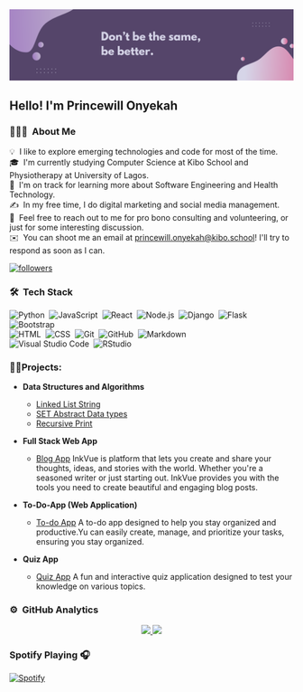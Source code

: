 <img alt="Night Coding" src="./assets/banner.png">


<h2>Hello! I'm Princewill Onyekah</h2>

### 👨🏻‍💻 &nbsp;About Me

💡 &nbsp;I like to explore emerging technologies and code for most of the time.\
🎓 &nbsp;I'm currently studying Computer Science at Kibo School and Physiotherapy at University of Lagos.\
🌱 &nbsp;I'm on track for learning more about Software Engineering and Health Technology.\
✍️ &nbsp;In my free time, I do digital marketing and social media management.\
💬 &nbsp;Feel free to reach out to me for pro bono consulting and volunteering, or just for some interesting discussion.\
✉️ &nbsp;You can shoot me an email at princewill.onyekah@kibo.school! I'll try to respond as soon as I can.
<!-- 📄 &nbsp;Please have a look at my [Résumé](https://www.adityavsingh.com/resume.html) for more details about me. I'm open to feedback and suggestions! -->

 <a href="https://twitter.com/ponyekah"><img alt="followers" title="Follow me on Twitter" src="https://img.shields.io/twitter/follow/DenverCoder1?color=55960c&label=Follow&logo=twitter&logoColor=white&style=for-the-badge"/></a>


### 🛠 &nbsp;Tech Stack

![Python](https://img.shields.io/badge/-Python-05122A?style=flat&logo=python)&nbsp;
![JavaScript](https://img.shields.io/badge/-JavaScript-05122A?style=flat&logo=javascript)&nbsp;
![React](https://img.shields.io/badge/-React-05122A?style=flat&logo=react)&nbsp;
![Node.js](https://img.shields.io/badge/-Node.js-05122A?style=flat&logo=node.js)&nbsp;
![Django](https://img.shields.io/badge/-Django-05122A?style=flat&logo=django&logoColor=092E20)&nbsp;
![Flask](https://img.shields.io/badge/-Flask-05122A?style=flat&logo=flask)&nbsp;
![Bootstrap](https://img.shields.io/badge/-Bootstrap-05122A?style=flat&logo=bootstrap&logoColor=563D7C)\
![HTML](https://img.shields.io/badge/-HTML-05122A?style=flat&logo=HTML5)&nbsp;
![CSS](https://img.shields.io/badge/-CSS-05122A?style=flat&logo=CSS3&logoColor=1572B6)&nbsp;
![Git](https://img.shields.io/badge/-Git-05122A?style=flat&logo=git)&nbsp;
![GitHub](https://img.shields.io/badge/-GitHub-05122A?style=flat&logo=github)&nbsp;
![Markdown](https://img.shields.io/badge/-Markdown-05122A?style=flat&logo=markdown)\
![Visual Studio Code](https://img.shields.io/badge/-Visual%20Studio%20Code-05122A?style=flat&logo=visual-studio-code&logoColor=007ACC)&nbsp;
![RStudio](https://img.shields.io/badge/-RStudio-05122A?style=flat&logo=rstudio)&nbsp;

<h3>👨‍💻Projects:</h3>

- <b>Data Structures and Algorithms </b>
  - [Linked List String](https://github.com/kibo-dsa-jan-24/dsa-assignment3-princeonyekah)
  - [SET Abstract Data types](https://github.com/kibo-dsa-jan-24/dsa-assignment1-princeonyekah)
  - [Recursive Print](https://github.com/kibo-dsa-jan-24/dsa-recursive-print-princeonyekah)

- <b>Full Stack Web App </b>
  - [Blog App](https://github.com/princeonyekah/blog_app) <h>InkVue is platform that lets you create and share your thoughts, ideas, and stories with the world. Whether you're a seasoned writer or just starting out. InkVue provides you with the tools you need to create beautiful and engaging blog posts.</h>
- <b> To-Do-App (Web Application)</b>
  - [To-do App](https://github.com/kibo-web-app-dev-oct-23/final-project-crud-app-team-great-codes) <h>A  to-do app designed to help you stay organized and productive.Yu can easily create, manage, and prioritize your tasks, ensuring you stay organized. </h>
- <b> Quiz App </b>
  - [Quiz App](https://github.com/kibo-web-app-dev-oct-23/midterm-project-quiz-app-team-great-codes) <h>A fun and interactive quiz application designed to test your knowledge on various topics. <h>




### ⚙️ &nbsp;GitHub Analytics

<p align="center">
<a href="https://github.com/princeonyekah">
  <img height="180em" src="https://github-readme-stats-eight-theta.vercel.app/api?username=princeonyekah&show_icons=true&theme=algolia&include_all_commits=true&count_private=true"/>
  <img height="180em" src="https://github-readme-stats-eight-theta.vercel.app/api/top-langs/?username=princeonyekah&layout=compact&langs_count=8&theme=algolia"/>
</a>
</p>

### Spotify Playing 🎧
[![Spotify](https://spotify-github-readme.vercel.app/api/spotify)](https://open.spotify.com/user/3132mu4hcbgslldt2phjrxf6camu)

<!-- ### 🤝🏻 &nbsp;Connect with Me

<p align="center">
<a href="https://https://onyekahprincewill.wixsite.com/mysite><img src="https://img.shields.io/badge/-adityavsingh.com-3423A6?style=flat&logo=Google-Chrome&logoColor=white"/></a>
<a href="https://www.linkedin.com/in/princewillonyekah/"><img src="https://img.shields.io/badge/-Aditya%20Vikram%20Singh-0077B5?style=flat&logo=Linkedin&logoColor=white"/></a>
<a href="mailto:princewill.onyekah@kibo.school><img src="https://img.shields.io/badge/-avsingh@umass.edu-D14836?style=flat&logo=Gmail&logoColor=white"/></a>
<a href="https://instagram.com/ponyekah"><img src="https://img.shields.io/badge/-@adityavs__-E4405F?style=flat&logo=Instagram&logoColor=white"/></a>
<a href="https://facebook.com/ponyekah"><img src="https://img.shields.io/badge/-@AVS1508-1877F2?style=flat&logo=Facebook&logoColor=white"/></a>
</p> -->

